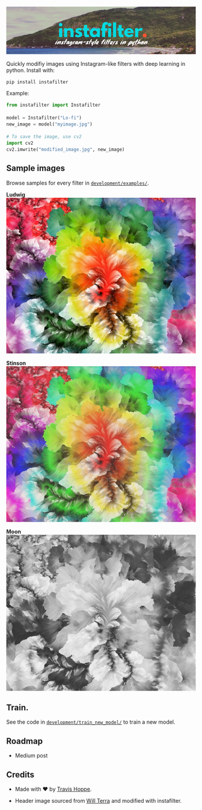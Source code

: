 ![instafilter](development/header_image.jpg)

Quickly modifiy images using Instagram-like filters with deep learning in python. Install with:

    pip install instafilter

Example:

``` python
from instafilter import Instafilter

model = Instafilter("Lo-fi")
new_image = model("myimage.jpg")

# To save the image, use cv2
import cv2
cv2.imwrite("modified_image.jpg", new_image)
```

## Sample images

Browse samples for every filter in [`development/examples/`](`development/examples').

**Ludwig**
[![Example image: Ludwig](examples/Ludwig.jpg)](examples/Ludwig.jpg)

**Stinson**
[![Example image: Stinson](examples/Stinson.jpg)](examples/Stinson.jpg)

**Moon**
[![Example image: Moon](examples/Moon.jpg)](examples/Moon.jpg)

## Train.

See the code in [`development/train_new_model/`](`development/train_new_model') to train a new model.

## Roadmap

+ Medium post

## Credits

+ Made with ❤️ by [Travis Hoppe](https://twitter.com/metasemantic?lang=en).

+ Header image sourced from [Will Terra](https://unsplash.com/photos/qIY9mUKT540) and modified with instafilter.